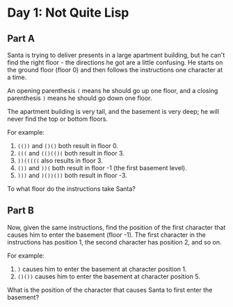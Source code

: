 # Day 1: Not Quite Lisp

## Part A

Santa is trying to deliver presents in a large apartment building, but he can't
find the right floor - the directions he got are a little confusing. He starts
on the ground floor (floor 0) and then follows the instructions one character at
a time.

An opening parenthesis `(` means he should go up one floor, and a closing
parenthesis `)` means he should go down one floor.

The apartment building is very tall, and the basement is very deep; he will
never find the top or bottom floors.

For example:

1. `(())` and `()()` both result in floor 0.
2. `(((` and `(()(()(` both result in floor 3.
3. `))(((((` also results in floor 3.
4. `())` and `))(` both result in floor -1 (the first basement level).
5. `)))` and `)())())` both result in floor -3.

To what floor do the instructions take Santa?

## Part B

Now, given the same instructions, find the position of the first character that
causes him to enter the basement (floor -1). The first character in the
instructions has position 1, the second character has position 2, and so on.

For example:

1. `)` causes him to enter the basement at character position 1.
2. `()())` causes him to enter the basement at character position 5.

What is the position of the character that causes Santa to first enter the basement?
